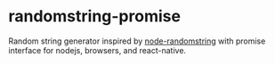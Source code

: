 # randomstring-promise
Random string generator inspired by [node-randomstring](https://github.com/klughammer/node-randomstring) with promise interface for nodejs, browsers, and react-native.
